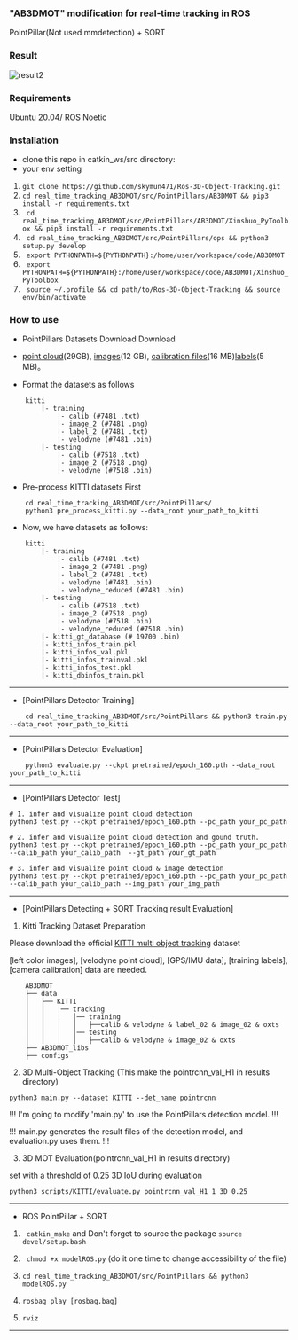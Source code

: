 
<!--
 <p align="center">
  <a href="" target='_blank'>
    <img src="https://visitor-badge.laobi.icu/badge?page_id=PardisTaghavi.real_time_tracking_AB3DMOT&left_color=gray&right_color=red">
  </a>
</p>
-->

### "AB3DMOT" modification for real-time tracking in ROS
PointPillar(Not used mmdetection) + SORT

### Result

![result2](https://github.com/skymun471/Ros-3D-Object-Tracking/assets/41955439/5844cc97-0b53-476d-871c-1dc16303d852)

### Requirements
Ubuntu 20.04/ ROS Noetic

### Installation

- clone this repo in catkin_ws/src directory:
- your env setting
1. ``` git clone https://github.com/skymun471/Ros-3D-Object-Tracking.git ```
2. ``` cd real_time_tracking_AB3DMOT/src/PointPillars/AB3DMOT && pip3 install -r requirements.txt ```
3. ``` cd real_time_tracking_AB3DMOT/src/PointPillars/AB3DMOT/Xinshuo_PyToolbox && pip3 install -r requirements.txt```
4. ``` cd real_time_tracking_AB3DMOT/src/PointPillars/ops && python3 setup.py develop```
4. ``` export PYTHONPATH=${PYTHONPATH}:/home/user/workspace/code/AB3DMOT```
5. ``` export PYTHONPATH=${PYTHONPATH}:/home/user/workspace/code/AB3DMOT/Xinshuo_PyToolbox```
6. ``` source ~/.profile && cd path/to/Ros-3D-Object-Tracking && source env/bin/activate```
### How to use
- PointPillars Datasets Download
Download

- [point cloud](https://s3.eu-central-1.amazonaws.com/avg-kitti/data_object_velodyne.zip)(29GB), [images](https://s3.eu-central-1.amazonaws.com/avg-kitti/data_object_image_2.zip)(12 GB), [calibration files](https://s3.eu-central-1.amazonaws.com/avg-kitti/data_object_calib.zip)(16 MB)[labels](https://s3.eu-central-1.amazonaws.com/avg-kitti/data_object_label_2.zip)(5 MB)。
- Format the datasets as follows
```
    kitti
        |- training
            |- calib (#7481 .txt)
            |- image_2 (#7481 .png)
            |- label_2 (#7481 .txt)
            |- velodyne (#7481 .bin)
        |- testing
            |- calib (#7518 .txt)
            |- image_2 (#7518 .png)
            |- velodyne (#7518 .bin)
```
- Pre-process KITTI datasets First
```
    cd real_time_tracking_AB3DMOT/src/PointPillars/
    python3 pre_process_kitti.py --data_root your_path_to_kitti
```
- Now, we have datasets as follows:
```
    kitti
        |- training
            |- calib (#7481 .txt)
            |- image_2 (#7481 .png)
            |- label_2 (#7481 .txt)
            |- velodyne (#7481 .bin)
            |- velodyne_reduced (#7481 .bin)
        |- testing
            |- calib (#7518 .txt)
            |- image_2 (#7518 .png)
            |- velodyne (#7518 .bin)
            |- velodyne_reduced (#7518 .bin)
        |- kitti_gt_database (# 19700 .bin)
        |- kitti_infos_train.pkl
        |- kitti_infos_val.pkl
        |- kitti_infos_trainval.pkl
        |- kitti_infos_test.pkl
        |- kitti_dbinfos_train.pkl
```
-------------------------------------------------------------------
- [PointPillars Detector Training]
```
    cd real_time_tracking_AB3DMOT/src/PointPillars && python3 train.py --data_root your_path_to_kitti
```
-------------------------------------------------------------------
- [PointPillars Detector Evaluation]
```
    python3 evaluate.py --ckpt pretrained/epoch_160.pth --data_root your_path_to_kitti
``` 
-------------------------------------------------------------------
- [PointPillars Detector Test]
```
# 1. infer and visualize point cloud detection
python3 test.py --ckpt pretrained/epoch_160.pth --pc_path your_pc_path 

# 2. infer and visualize point cloud detection and gound truth.
python3 test.py --ckpt pretrained/epoch_160.pth --pc_path your_pc_path --calib_path your_calib_path  --gt_path your_gt_path

# 3. infer and visualize point cloud & image detection
python3 test.py --ckpt pretrained/epoch_160.pth --pc_path your_pc_path --calib_path your_calib_path --img_path your_img_path
```
-------------------------------------------------------------------
- [PointPillars Detecting + SORT Tracking result Evaluation]
1. Kitti Tracking Dataset Preparation

Please download the official [KITTI multi object tracking](http://www.cvlibs.net/datasets/kitti/eval_tracking.php) dataset 

[left color images], [velodyne point cloud], [GPS/IMU data], [training labels], [camera calibration] data are needed.
```
    AB3DMOT
    ├── data
    │   ├── KITTI
    │   │   │── tracking
    │   │   |   │── training
    │   │   │   │   ├──calib & velodyne & label_02 & image_02 & oxts
    │   │   │   │── testing
    │   │   │   │   ├──calib & velodyne & image_02 & oxts
    ├── AB3DMOT_libs
    ├── configs
```


2. 3D Multi-Object Tracking  (This make the pointrcnn_val_H1 in results directory)
```
python3 main.py --dataset KITTI --det_name pointrcnn 
```
!!! I'm going to modify 'main.py' to use the PointPillars detection model. !!!

!!! main.py generates the result files of the detection model, and evaluation.py uses them. !!!


3. 3D MOT Evaluation(pointrcnn_val_H1 in results directory)

set with a threshold of 0.25 3D IoU during evaluation
```
python3 scripts/KITTI/evaluate.py pointrcnn_val_H1 1 3D 0.25 
```

-------------------------------------------------------------------
- ROS PointPillar + SORT

1. ``` catkin_make```
and Don't forget to source the package ```source devel/setup.bash ```

2. ``` chmod +x modelROS.py``` (do it one time to change accessibility of the file)
3. ``` cd real_time_tracking_AB3DMOT/src/PointPillars && python3 modelROS.py ```
4. ``` rosbag play [rosbag.bag] ```
5. ``` rviz ```

-------------------------------------------------------------------

